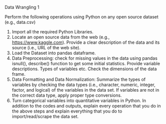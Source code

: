 Data Wrangling 1

Perform the following operations using Python on any open source dataset (e.g., data.csv)
1. Import all the required Python Libraries.
2. Locate an open source data from the web (e.g., https://www.kaggle.com). Provide a clear
description of the data and its source (i.e., URL of the web site).
3. Load the Dataset into pandas dataframe.
4. Data Preprocessing: check for missing values in the data using pandas isnull(), describe()
function to get some initial statistics. Provide variable descriptions. Types of variables etc.
Check the dimensions of the data frame.
5. Data Formatting and Data Normalization: Summarize the types of variables by checking
the data types (i.e., character, numeric, integer, factor, and logical) of the variables in the
data set. If variables are not in the correct data type, apply proper type conversions.
6. Turn categorical variables into quantitative variables in Python.
In addition to the codes and outputs, explain every operation that you do in the above steps and
explain everything that you do to import/read/scrape the data set.
